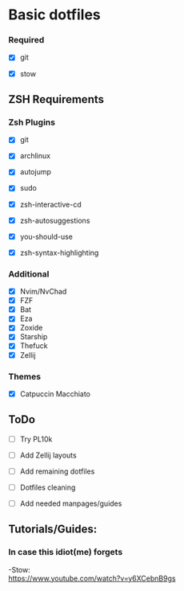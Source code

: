 # Basic dotfiles

### Required

- [x] git  
- [x] stow  


## ZSH Requirements

### Zsh Plugins
- [x] git  
- [x] archlinux  
- [x] autojump  
- [x] sudo  
- [x] zsh-interactive-cd  
- [x] zsh-autosuggestions  
- [x] you-should-use  
- [x] zsh-syntax-highlighting  


### Additional 

- [x] Nvim/NvChad
- [x] FZF  
- [x] Bat  
- [x] Eza  
- [x] Zoxide  
- [x] Starship  
- [x] Thefuck  
- [x] Zellij  

### Themes

- [x] Catpuccin Macchiato  



## ToDo

- [ ] Try PL10k
- [ ] Add Zellij layouts
- [ ] Add remaining dotfiles
- [ ] Dotfiles cleaning
- [ ] Add needed manpages/guides


## Tutorials/Guides:
### In case this idiot(me) forgets

-Stow:  
https://www.youtube.com/watch?v=y6XCebnB9gs

